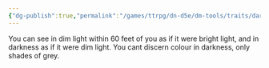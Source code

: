 ```yaml
---
{"dg-publish":true,"permalink":"/games/ttrpg/dn-d5e/dm-tools/traits/darkvision/","tags":["TTRPG/DND/5e","Trait"],"noteIcon":""}
---
```



You can see in dim light within 60 feet of you as if it were bright light, and in darkness as if it were dim light. You cant discern colour in darkness, only shades of grey.